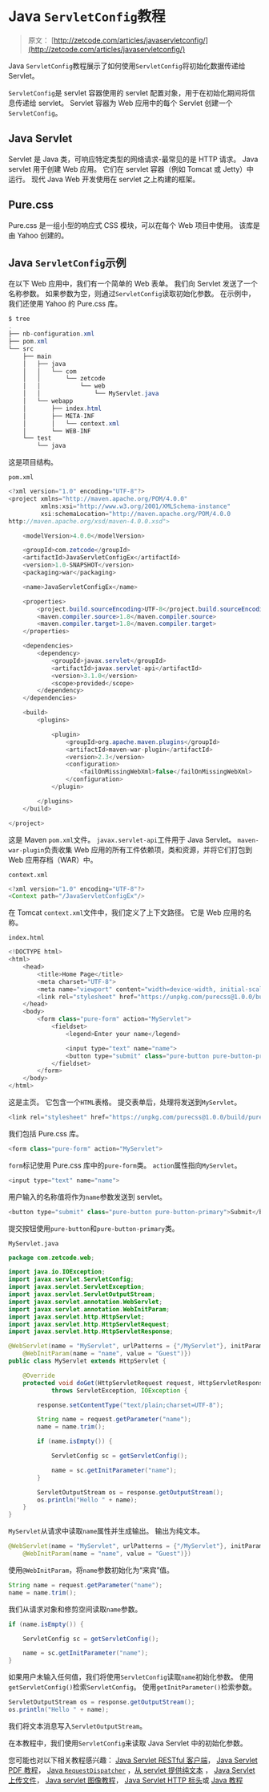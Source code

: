 # Java `ServletConfig`教程

> 原文： [http://zetcode.com/articles/javaservletconfig/](http://zetcode.com/articles/javaservletconfig/)

Java `ServletConfig`教程展示了如何使用`ServletConfig`将初始化数据传递给 Servlet。

`ServletConfig`是 servlet 容器使用的 servlet 配置对象，用于在初始化期间将信息传递给 servlet。 Servlet 容器为 Web 应用中的每个 Servlet 创建一个`ServletConfig`。

## Java Servlet

Servlet 是 Java 类，可响应特定类型的网络请求-最常见的是 HTTP 请求。 Java servlet 用于创建 Web 应用。 它们在 servlet 容器（例如 Tomcat 或 Jetty）中运行。 现代 Java Web 开发使用在 servlet 之上构建的框架。

## Pure.css

Pure.css 是一组小型的响应式 CSS 模块，可以在每个 Web 项目中使用。 该库是由 Yahoo 创建的。

## Java `ServletConfig`示例

在以下 Web 应用中，我们有一个简单的 Web 表单。 我们向 Servlet 发送了一个名称参数。 如果参数为空，则通过`ServletConfig`读取初始化参数。 在示例中，我们还使用 Yahoo 的 Pure.css 库。

```java
$ tree
.
├── nb-configuration.xml
├── pom.xml
└── src
    ├── main
    │   ├── java
    │   │   └── com
    │   │       └── zetcode
    │   │           └── web
    │   │               └── MyServlet.java
    │   └── webapp
    │       ├── index.html
    │       ├── META-INF
    │       │   └── context.xml
    │       └── WEB-INF
    └── test
        └── java

```

这是项目结构。

`pom.xml`

```java
<?xml version="1.0" encoding="UTF-8"?>
<project xmlns="http://maven.apache.org/POM/4.0.0" 
         xmlns:xsi="http://www.w3.org/2001/XMLSchema-instance" 
         xsi:schemaLocation="http://maven.apache.org/POM/4.0.0 
http://maven.apache.org/xsd/maven-4.0.0.xsd">

    <modelVersion>4.0.0</modelVersion>

    <groupId>com.zetcode</groupId>
    <artifactId>JavaServletConfigEx</artifactId>
    <version>1.0-SNAPSHOT</version>
    <packaging>war</packaging>

    <name>JavaServletConfigEx</name>

    <properties>
        <project.build.sourceEncoding>UTF-8</project.build.sourceEncoding>
        <maven.compiler.source>1.8</maven.compiler.source>
        <maven.compiler.target>1.8</maven.compiler.target>
    </properties>

    <dependencies>
        <dependency>
            <groupId>javax.servlet</groupId>
            <artifactId>javax.servlet-api</artifactId>
            <version>3.1.0</version>
            <scope>provided</scope>
        </dependency>
    </dependencies>

    <build>
        <plugins>

            <plugin>
                <groupId>org.apache.maven.plugins</groupId>
                <artifactId>maven-war-plugin</artifactId>
                <version>2.3</version>
                <configuration>
                    <failOnMissingWebXml>false</failOnMissingWebXml>
                </configuration>
            </plugin>

        </plugins>
    </build>

</project>

```

这是 Maven `pom.xml`文件。 `javax.servlet-api`工件用于 Java Servlet。 `maven-war-plugin`负责收集 Web 应用的所有工件依赖项，类和资源，并将它们打包到 Web 应用存档（WAR）中。

`context.xml`

```java
<?xml version="1.0" encoding="UTF-8"?>
<Context path="/JavaServletConfigEx"/>

```

在 Tomcat `context.xml`文件中，我们定义了上下文路径。 它是 Web 应用的名称。

`index.html`

```java
<!DOCTYPE html>
<html>
    <head>
        <title>Home Page</title>
        <meta charset="UTF-8">
        <meta name="viewport" content="width=device-width, initial-scale=1">
        <link rel="stylesheet" href="https://unpkg.com/purecss@1.0.0/build/pure-min.css">
    </head>
    <body>
        <form class="pure-form" action="MyServlet">
            <fieldset>
                <legend>Enter your name</legend>

                <input type="text" name="name">
                <button type="submit" class="pure-button pure-button-primary">Submit</button>
            </fieldset>
        </form>
    </body>
</html>

```

这是主页。 它包含一个`HTML`表格。 提交表单后，处理将发送到`MyServlet`。

```java
<link rel="stylesheet" href="https://unpkg.com/purecss@1.0.0/build/pure-min.css">

```

我们包括 Pure.css 库。

```java
<form class="pure-form" action="MyServlet">

```

`form`标记使用 Pure.css 库中的`pure-form`类。 `action`属性指向`MyServlet`。

```java
<input type="text" name="name">

```

用户输入的名称值将作为`name`参数发送到 servlet。

```java
<button type="submit" class="pure-button pure-button-primary">Submit</button>

```

提交按钮使用`pure-button`和`pure-button-primary`类。

`MyServlet.java`

```java
package com.zetcode.web;

import java.io.IOException;
import javax.servlet.ServletConfig;
import javax.servlet.ServletException;
import javax.servlet.ServletOutputStream;
import javax.servlet.annotation.WebServlet;
import javax.servlet.annotation.WebInitParam;
import javax.servlet.http.HttpServlet;
import javax.servlet.http.HttpServletRequest;
import javax.servlet.http.HttpServletResponse;

@WebServlet(name = "MyServlet", urlPatterns = {"/MyServlet"}, initParams = {
    @WebInitParam(name = "name", value = "Guest")})
public class MyServlet extends HttpServlet {

    @Override
    protected void doGet(HttpServletRequest request, HttpServletResponse response)
            throws ServletException, IOException {

        response.setContentType("text/plain;charset=UTF-8");

        String name = request.getParameter("name");
        name = name.trim();

        if (name.isEmpty()) {

            ServletConfig sc = getServletConfig();

            name = sc.getInitParameter("name");
        }

        ServletOutputStream os = response.getOutputStream();
        os.println("Hello " + name);
    }
}

```

`MyServlet`从请求中读取`name`属性并生成输出。 输出为纯文本。

```java
@WebServlet(name = "MyServlet", urlPatterns = {"/MyServlet"}, initParams = {
    @WebInitParam(name = "name", value = "Guest")})

```

使用`@WebInitParam`，将`name`参数初始化为“来宾”值。

```java
String name = request.getParameter("name");
name = name.trim();

```

我们从请求对象和修剪空间读取`name`参数。

```java
if (name.isEmpty()) {

    ServletConfig sc = getServletConfig();

    name = sc.getInitParameter("name");
}

```

如果用户未输入任何值，我们将使用`ServletConfig`读取`name`初始化参数。 使用`getServletConfig()`检索`ServletConfig`。 使用`getInitParameter()`检索参数。

```java
ServletOutputStream os = response.getOutputStream();
os.println("Hello " + name);

```

我们将文本消息写入`ServletOutputStream`。

在本教程中，我们使用`ServletConfig`来读取 Java Servlet 中的初始化参数。

您可能也对以下相关教程感兴趣： [Java Servlet RESTful 客户端](/articles/javaservletrestclient/)， [Java Servlet PDF 教程](/articles/javaservletpdf/)， [Java `RequestDispatcher`](/java/requestdispatcher/) ，[从 servlet 提供纯文本](/articles/javaservlettext/) ， [Java Servlet 上传文件](/articles/javaservletuploadfile/)， [Java servlet 图像教程](/articles/javaservletimage/)， [Java Servlet HTTP 标头](/articles/javaservlethttpheaders/)或 [Java 教程](/lang/java/)